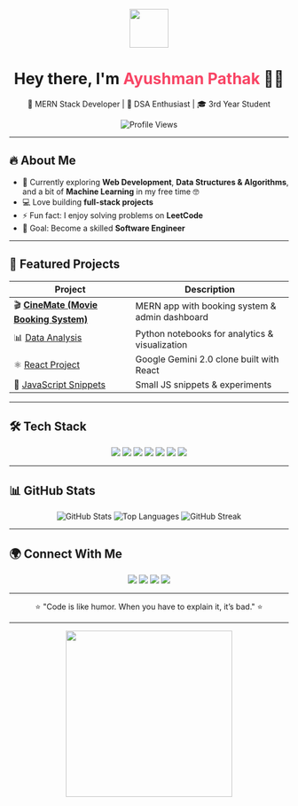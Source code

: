 <p align="center">
  <img src="https://media.giphy.com/media/hvRJCLFzcasrR4ia7z/giphy.gif" width="70">
</p>

<h1 align="center">Hey there, I'm <span style="color:#F84565;">Ayushman Pathak</span> 👨‍💻</h1>

<p align="center">
  🚀 MERN Stack Developer | 🧩 DSA Enthusiast | 🎓 3rd Year Student  
</p>

<p align="center">
  <img src="https://komarev.com/ghpvc/?username=ayushman1309&color=brightgreen" alt="Profile Views" />
</p>

---

## 🔥 About Me
- 🌱 Currently exploring **Web Development**, **Data Structures & Algorithms**, and a bit of **Machine Learning** in my free time 🤓  
- 💻 Love building **full-stack projects**  
- ⚡ Fun fact: I enjoy solving problems on **LeetCode**  
- 🎯 Goal: Become a skilled **Software Engineer**  
 

---

## 🚀 Featured Projects
| Project | Description |
|---------|-------------|
| 🎬 [**CineMate (Movie Booking System)**](https://github.com/ayushman1309/-Movie-Booking-System) | MERN app with booking system & admin dashboard |
| 📊 [Data Analysis](https://github.com/ayushman1309/Data_Analysis) | Python notebooks for analytics & visualization |
| ⚛️ [React Project](https://github.com/ayushman1309/ReactProject) | Google Gemini 2.0 clone built with React |
| 📝 [JavaScript Snippets](https://github.com/ayushman1309/js) | Small JS snippets & experiments |

---

## 🛠️ Tech Stack
<p align="center">
  <img src="https://img.shields.io/badge/JavaScript-F7DF1E?style=for-the-badge&logo=javascript&logoColor=black">
  <img src="https://img.shields.io/badge/React-61DAFB?style=for-the-badge&logo=react&logoColor=black">
  <img src="https://img.shields.io/badge/Node.js-339933?style=for-the-badge&logo=nodedotjs&logoColor=white">
  <img src="https://img.shields.io/badge/Express.js-000000?style=for-the-badge&logo=express&logoColor=white">
  <img src="https://img.shields.io/badge/MongoDB-47A248?style=for-the-badge&logo=mongodb&logoColor=white">
  <img src="https://img.shields.io/badge/Python-3776AB?style=for-the-badge&logo=python&logoColor=white">
  <img src="https://img.shields.io/badge/C++-00599C?style=for-the-badge&logo=cplusplus&logoColor=white">
</p>

---

## 📊 GitHub Stats
<p align="center">
  <img src="https://github-readme-stats.vercel.app/api?username=ayushman1309&show_icons=true&theme=radical" alt="GitHub Stats" />  
  <img src="https://github-readme-stats.vercel.app/api/top-langs/?username=ayushman1309&layout=compact&theme=radical" alt="Top Languages" />  
  <img src="https://streak-stats.demolab.com?user=ayushman1309&theme=radical" alt="GitHub Streak" />  
</p>

---

## 🌍 Connect With Me
<p align="center">
  <a href="https://www.linkedin.com/in/ayushman-pathak-98629128b"><img src="https://img.shields.io/badge/-LinkedIn-blue?style=for-the-badge&logo=linkedin&logoColor=white"></a>
  <a href="https://leetcode.com/u/ayushman3009/"><img src="https://img.shields.io/badge/-LeetCode-orange?style=for-the-badge&logo=leetcode&logoColor=white"></a>
  <a href="mailto:pathakayush1309@gmail.com"><img src="https://img.shields.io/badge/-Email-red?style=for-the-badge&logo=gmail&logoColor=white"></a>
  <a href="https://github.com/ayushman1309"><img src="https://img.shields.io/badge/-GitHub-gray?style=for-the-badge&logo=github&logoColor=white"></a>
</p>

---

<p align="center">
  ⭐ "Code is like humor. When you have to explain it, it’s bad." ⭐
</p>

---

<p align="center">
  <img src="https://c.tenor.com/4I2bG64M0KkAAAAC/typing-coding.gif" width="300">
</p>

